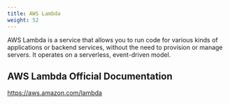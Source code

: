```yaml
---
title: AWS Lambda
weight: 52
---
```


AWS Lambda is a service that allows you to run code for various kinds of applications or backend services, without the need to provision or manage servers. It operates on a serverless, event-driven model.

## AWS Lambda Official Documentation

https://aws.amazon.com/lambda

